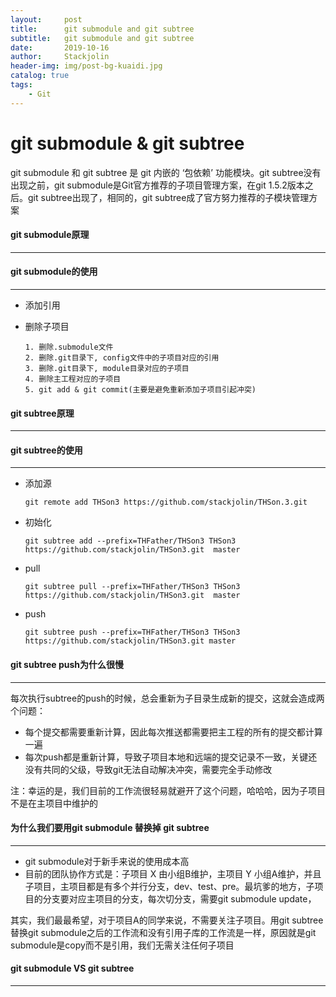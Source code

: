 ```yaml
---
layout:     post
title:      git submodule and git subtree
subtitle:   git submodule and git subtree
date:       2019-10-16
author:     Stackjolin
header-img: img/post-bg-kuaidi.jpg
catalog: true
tags:
    - Git
---
```






# git submodule & git subtree

git submodule 和 git subtree 是 git 内嵌的 ‘包依赖’ 功能模块。git subtree没有出现之前，git submodule是Git官方推荐的子项目管理方案，在git 1.5.2版本之后。git subtree出现了，相同的，git subtree成了官方努力推荐的子模块管理方案



#### git submodule原理

------





#### git submodule的使用

--------

- 添加引用

- 删除子项目

  ```
  1. 删除.submodule文件
  2. 删除.git目录下, config文件中的子项目对应的引用
  3. 删除.git目录下, module目录对应的子项目
  4. 删除主工程对应的子项目
  5. git add & git commit(主要是避免重新添加子项目引起冲突)
  ```

  

#### git subtree原理

-------





#### git subtree的使用

-----

- 添加源

  ```
  git remote add THSon3 https://github.com/stackjolin/THSon.3.git 
  ```

- 初始化

  ```
  git subtree add --prefix=THFather/THSon3 THSon3 https://github.com/stackjolin/THSon3.git  master
  ```

- pull

  ```
  git subtree pull --prefix=THFather/THSon3 THSon3 https://github.com/stackjolin/THSon3.git  master
  ```

- push

  ```
  git subtree push --prefix=THFather/THSon3 THSon3 https://github.com/stackjolin/THSon3.git master
  ```



#### git subtree push为什么很慢

------

每次执行subtree的push的时候，总会重新为子目录生成新的提交，这就会造成两个问题：

- 每个提交都需要重新计算，因此每次推送都需要把主工程的所有的提交都计算一遍
- 每次push都是重新计算，导致子项目本地和远端的提交记录不一致，关键还没有共同的父级，导致git无法自动解决冲突，需要完全手动修改

注：幸运的是，我们目前的工作流很轻易就避开了这个问题，哈哈哈，因为子项目不是在主项目中维护的



#### 为什么我们要用git submodule 替换掉 git subtree

------

- git submodule对于新手来说的使用成本高
- 目前的团队协作方式是：子项目 X 由小组B维护，主项目 Y 小组A维护，并且子项目，主项目都是有多个并行分支，dev、test、pre。最坑爹的地方，子项目的分支要对应主项目的分支，每次切分支，需要git submodule update，

其实，我们最最希望，对于项目A的同学来说，不需要关注子项目。用git subtree替换git submodule之后的工作流和没有引用子库的工作流是一样，原因就是git submodule是copy而不是引用，我们无需关注任何子项目



#### git submodule VS git subtree

-----


